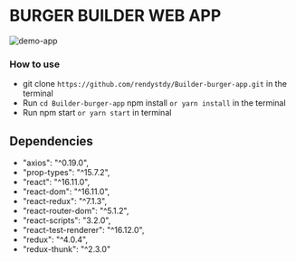 # BURGER BUILDER WEB APP

![demo-app](https://github.com/rendystdy/Builder-burger-app/blob/master/BURGER-BUILDER-APP.gif)

###  How to use
-   git clone `https://github.com/rendystdy/Builder-burger-app.git` in the terminal
-   Run `cd Builder-burger-app` npm install `or yarn install` in the terminal
-   Run npm start `or yarn start` in terminal


## Dependencies
- "axios": "^0.19.0",
- "prop-types": "^15.7.2",
- "react": "^16.11.0",
- "react-dom": "^16.11.0",
- "react-redux": "^7.1.3",
- "react-router-dom": "^5.1.2",
- "react-scripts": "3.2.0",
- "react-test-renderer": "^16.12.0",
- "redux": "^4.0.4",
- "redux-thunk": "^2.3.0"
